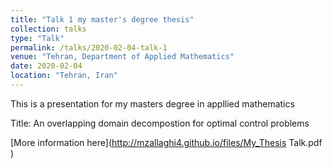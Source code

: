 ```yaml
---
title: "Talk 1 my master's degree thesis"
collection: talks
type: "Talk"
permalink: /talks/2020-02-04-talk-1
venue: "Tehran, Department of Applied Mathematics"
date: 2020-02-04
location: "Tehran, Iran"
---
```


This is a presentation for my masters degree in appllied mathematics

Title: An overlapping domain decompostion for optimal control problems

[More information here](http://mzallaghi4.github.io/files/My_Thesis Talk.pdf )

